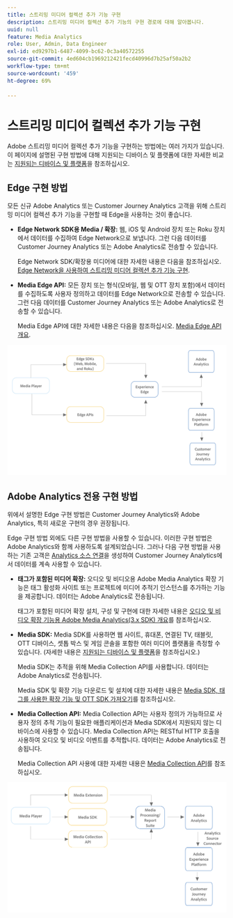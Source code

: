 ```yaml
---
title: 스트리밍 미디어 컬렉션 추가 기능 구현
description: 스트리밍 미디어 컬렉션 추가 기능의 구현 경로에 대해 알아봅니다.
uuid: null
feature: Media Analytics
role: User, Admin, Data Engineer
exl-id: ed9297b1-6487-4099-bc62-0c3a40572255
source-git-commit: 4ed604cb1969212421fecd40996d7b25af50a2b2
workflow-type: tm+mt
source-wordcount: '459'
ht-degree: 69%

---
```


# 스트리밍 미디어 컬렉션 추가 기능 구현

Adobe 스트리밍 미디어 컬렉션 추가 기능을 구현하는 방법에는 여러 가지가 있습니다. 이 페이지에 설명된 구현 방법에 대해 지원되는 디바이스 및 플랫폼에 대한 자세한 비교는 [지원되는 디바이스 및 플랫폼](/help/getting-started/supported-devices.md)을 참조하십시오.

## Edge 구현 방법

모든 신규 Adobe Analytics 또는 Customer Journey Analytics 고객을 위해 스트리밍 미디어 컬렉션 추가 기능을 구현할 때 Edge을 사용하는 것이 좋습니다.

* **Edge Network SDK용 Media / 확장:** 웹, iOS 및 Android 장치 또는 Roku 장치에서 데이터를 수집하여 Edge Network으로 보냅니다. 그런 다음 데이터를 Customer Journey Analytics 또는 Adobe Analytics로 전송할 수 있습니다.

  Edge Network SDK/확장용 미디어에 대한 자세한 내용은 다음을 참조하십시오. [Edge Network을 사용하여 스트리밍 미디어 컬렉션 추가 기능 구현](/help/implementation/edge/implementation-edge.md).

* **Media Edge API:** 모든 장치 또는 형식(모바일, 웹 및 OTT 장치 포함)에서 데이터를 수집하도록 사용자 정의하고 데이터를 Edge Network으로 전송할 수 있습니다. 그런 다음 데이터를 Customer Journey Analytics 또는 Adobe Analytics로 전송할 수 있습니다.

  Media Edge API에 대한 자세한 내용은 다음을 참조하십시오. [Media Edge API 개요](https://developer.adobe.com/cja-apis/docs/endpoints/media-edge/).

![CJA 워크플로](assets/streaming-media-edge.png)

## Adobe Analytics 전용 구현 방법

위에서 설명한 Edge 구현 방법은 Customer Journey Analytics와 Adobe Analytics, 특히 새로운 구현의 경우 권장됩니다.

Edge 구현 방법 외에도 다른 구현 방법을 사용할 수 있습니다. 이러한 구현 방법은 Adobe Analytics와 함께 사용하도록 설계되었습니다. 그러나 다음 구현 방법을 사용하는 기존 고객은 [Analytics 소스 연결](https://experienceleague.adobe.com/docs/experience-platform/sources/ui-tutorials/create/adobe-applications/analytics.html)을 생성하여 Customer Journey Analytics에서 데이터를 계속 사용할 수 있습니다.

* **태그가 포함된 미디어 확장:** 오디오 및 비디오용 Adobe Media Analytics 확장 기능은 태그 활성화 사이트 또는 프로젝트에 미디어 추적기 인스턴스를 추가하는 기능을 제공합니다. 데이터는 Adobe Analytics로 전송됩니다.

  태그가 포함된 미디어 확장 설치, 구성 및 구현에 대한 자세한 내용은 [오디오 및 비디오 확장 기능용 Adobe Media Analytics(3.x SDK) 개요](https://experienceleague.adobe.com/docs/experience-platform/tags/extensions/client/media-analytics-3x/overview.html)를 참조하십시오.

* **Media SDK:** Media SDK를 사용하면 웹 사이트, 휴대폰, 연결된 TV, 태블릿, OTT 디바이스, 셋톱 박스 및 게임 콘솔을 포함한 여러 미디어 플랫폼을 측정할 수 있습니다. (자세한 내용은 [지원되는 디바이스 및 플랫폼](/help/getting-started/supported-devices.md)을 참조하십시오.)

  Media SDK는 추적을 위해 Media Collection API를 사용합니다. 데이터는 Adobe Analytics로 전송됩니다.

  Media SDK 및 확장 기능 다운로드 및 설치에 대한 자세한 내용은 [Media SDK, 태그를 사용한 확장 기능 및 OTT SDK 가져오기](/help/getting-started/download-sdks.md)를 참조하십시오.

* **Media Collection API:** Media Collection API는 사용자 정의가 가능하므로 사용자 정의 추적 기능이 필요한 애플리케이션과 Media SDK에서 지원되지 않는 디바이스에 사용할 수 있습니다. Media Collection API는 RESTful HTTP 호출을 사용하여 오디오 및 비디오 이벤트를 추적합니다. 데이터는 Adobe Analytics로 전송됩니다.

  Media Collection API 사용에 대한 자세한 내용은 [Media Collection API](media-collection-api/mc-api-overview.md)를 참조하십시오.


![Analytics 워크플로](assets/analytics-implementation.png)

<!--
(Not sure if we need the following paragraph and graphic. Paragraph is somewhat redundant with the intro paragraph of this article)
Choose the implementation method depending on the supported platforms. Some players are not supported by the Media SDKs or the Adobe Experience Platform Media Extensions. The Media Collection APIs provide a way to support those players. For information on supported devices, see [Supported devices and platforms](/help/getting-started/supported-devices.md).

![Media Flow](media-sdk/assets/choose-media-flow2.png)
-->
